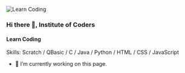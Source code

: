 ![Learn Coding](https://scontent.fccu13-1.fna.fbcdn.net/v/t39.30808-6/224181892_337176891483790_4875660966456649500_n.png?_nc_cat=107&ccb=1-5&_nc_sid=e3f864&_nc_ohc=HHIank4WIvoAX8gmN47&_nc_ht=scontent.fccu13-1.fna&oh=8360f00dbd5238e34b9facefdf83db7e&oe=6181DF87)
### Hi there 👋, Institute of Coders
#### Learn Coding



Skills: Scratch / QBasic / C / Java / Python / HTML / CSS / JavaScript

- 🔭 I’m currently working on this page. 




